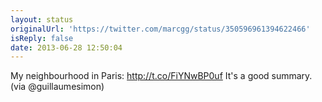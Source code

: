 ```yaml
---
layout: status
originalUrl: 'https://twitter.com/marcgg/status/350596961394622466'
isReply: false
date: 2013-06-28 12:50:04
---
```


My neighbourhood in Paris: http://t.co/FiYNwBP0uf It's a good summary. (via @guillaumesimon)
